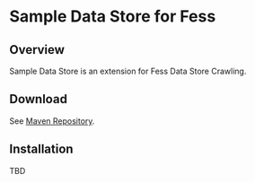 Sample Data Store for Fess
==========================

## Overview

Sample Data Store is an extension for Fess Data Store Crawling.

## Download

See [Maven Repository](http://central.maven.org/maven2/org/codelibs/fess/fess-ds-sample/).

## Installation

TBD

